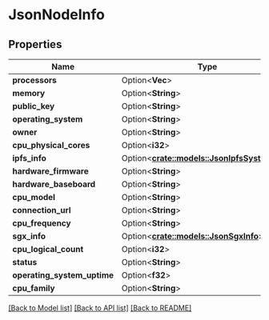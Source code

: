 # JsonNodeInfo

## Properties

Name | Type | Description | Notes
------------ | ------------- | ------------- | -------------
**processors** | Option<**Vec<String>**> |  | [optional]
**memory** | Option<**String**> |  | [optional]
**public_key** | Option<**String**> |  | [optional]
**operating_system** | Option<**String**> |  | [optional]
**owner** | Option<**String**> |  | [optional]
**cpu_physical_cores** | Option<**i32**> |  | [optional]
**ipfs_info** | Option<[**crate::models::JsonIpfsSystemInfo**](json_IPFSSystemInfo.md)> |  | [optional]
**hardware_firmware** | Option<**String**> |  | [optional]
**hardware_baseboard** | Option<**String**> |  | [optional]
**cpu_model** | Option<**String**> |  | [optional]
**connection_url** | Option<**String**> |  | [optional]
**cpu_frequency** | Option<**String**> |  | [optional]
**sgx_info** | Option<[**crate::models::JsonSgxInfo**](json_SGXInfo.md)> |  | [optional]
**cpu_logical_count** | Option<**i32**> |  | [optional]
**status** | Option<**String**> |  | [optional]
**operating_system_uptime** | Option<**f32**> |  | [optional]
**cpu_family** | Option<**String**> |  | [optional]

[[Back to Model list]](../README.md#documentation-for-models) [[Back to API list]](../README.md#documentation-for-api-endpoints) [[Back to README]](../README.md)


